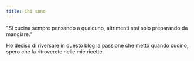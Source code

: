 ```yaml
---
title: Chi sono
---
```


"Si cucina sempre pensando a qualcuno, altrimenti stai solo preparando da mangiare."

Ho deciso di riversare in questo blog la passione che metto quando cucino, spero che la ritroverete nelle mie ricette.